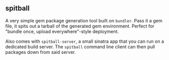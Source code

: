 ## spitball

A very simple gem package generation tool built on `bundler`. Pass it a
gem file, it spits out a tarball of the generated gem
environment. Perfect for "bundle once, upload everywhere"-style
deployment.

Also comes with `spitball-server`, a small sinatra app that you can run
on a dedicated build server. The `spitball` command line client can then
pull packages down from said server.
